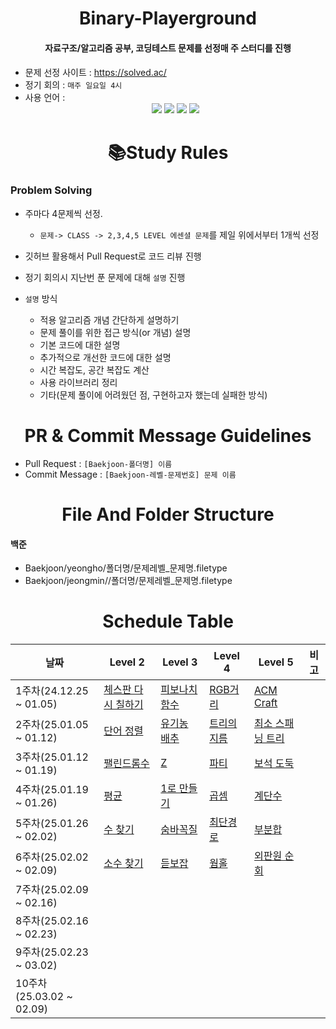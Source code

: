 <div align=center><h1>Binary-Playerground</h1></div>

<div align=center><h4> 자료구조/알고리즘 공부, 코딩테스트 문제를 선정매 주 스터디를 진행 </h4></div>
<div align=center><h4>  </h4></div>


- 문제 선정 사이트 : https://solved.ac/
- 정기 회의 : `매주 일요일 4시`
- 사용 언어 : <div align=center> 
  <img src="https://img.shields.io/badge/java-007396?style=for-the-badge&logo=java&logoColor=white"> 
  <img src="https://img.shields.io/badge/c++-00599C?style=for-the-badge&logo=c%2B%2B&logoColor=white">
  <img src="https://img.shields.io/badge/c%23-239120?style=for-the-badge&logo=c-sharp&logoColor=white">
  <img src="https://img.shields.io/badge/python-3776AB?style=for-the-badge&logo=python&logoColor=white"> 
  <br>
</div>

<div align=center><h1>📚Study Rules</h1></div>

### Problem Solving
- 주마다 4문제씩 선정.
   - `문제-> CLASS -> 2,3,4,5 LEVEL 에센셜 문제`를 제일 위에서부터 1개씩 선정
   
- 깃허브 활용해서 Pull Request로 코드 리뷰 진행
- 정기 회의시 지난번 푼 문제에 대해 `설명` 진행
- `설명` 방식
  - 적용 알고리즘 개념 간단하게 설명하기
  - 문제 풀이를 위한 접근 방식(or 개념) 설명
  - 기본 코드에 대한 설명
  - 추가적으로 개선한 코드에 대한 설명
  - 시간 복잡도, 공간 복잡도 계산
  - 사용 라이브러리 정리
  - 기타(문제 풀이에 어려웠던 점, 구현하고자 했는데 실패한 방식)


<div align=center><h1>PR & Commit Message Guidelines</h1></div>

- Pull Request : `[Baekjoon-폴더명] 이름`
- Commit Message : `[Baekjoon-레벨-문제번호] 문제 이름`
  
<div align=center><h1>File And Folder Structure</h1></div>

#### 백준
- Baekjoon/yeongho/폴더명/문제레벨_문제명.filetype
- Baekjoon/jeongmin//폴더명/문제레벨_문제명.filetype

<div align=center><h1>Schedule Table</h1></div>

|날짜|Level 2|Level 3|Level 4|Level 5|비고|
|------|---|---|---|---|---|
|1주차(24.12.25 ~ 01.05)|[체스판 다시 칠하기](https://www.acmicpc.net/problem/4153)|[피보나치 함수](https://www.acmicpc.net/problem/1003)|[RGB거리](https://www.acmicpc.net/problem/1149)|[ACM Craft](https://www.acmicpc.net/problem/1005)||
|2주차(25.01.05 ~ 01.12)|[단어 정렬](https://www.acmicpc.net/problem/1181)|[유기농 배추](https://www.acmicpc.net/problem/1012)|[트리의 지름](https://www.acmicpc.net/problem/1167)|[최소 스패닝 트리](https://www.acmicpc.net/problem/1197)||
|3주차(25.01.12 ~ 01.19)|[팰린드롬수](https://www.acmicpc.net/problem/1259)|[Z](https://www.acmicpc.net/problem/1074)|[파티](https://www.acmicpc.net/problem/1238)|[보석 도둑](https://www.acmicpc.net/problem/1202)||
|4주차(25.01.19 ~ 01.26)|[평균](https://www.acmicpc.net/problem/1546)|[1로 만들기](https://www.acmicpc.net/problem/1463)|[곱셈](https://www.acmicpc.net/problem/1629)|[계단수](https://www.acmicpc.net/problem/1562)||
|5주차(25.01.26 ~ 02.02)|[수 찾기](https://www.acmicpc.net/problem/1920)|[숨바꼭질](https://www.acmicpc.net/problem/1697)|[최단경로](https://www.acmicpc.net/problem/1753)|[부분합](https://www.acmicpc.net/problem/1806)||
|6주차(25.02.02 ~ 02.09)|[소수 찾기](https://www.acmicpc.net/problem/1978)|[듣보잡](https://www.acmicpc.net/problem/1764)|[웜홀](https://www.acmicpc.net/problem/1865)|[외판원 순회](https://www.acmicpc.net/problem/2098)||
|7주차(25.02.09 ~ 02.16)||||||
|8주차(25.02.16 ~ 02.23)||||||
|9주차(25.02.23 ~ 03.02)||||||
|10주차(25.03.02 ~ 02.09)||||||
